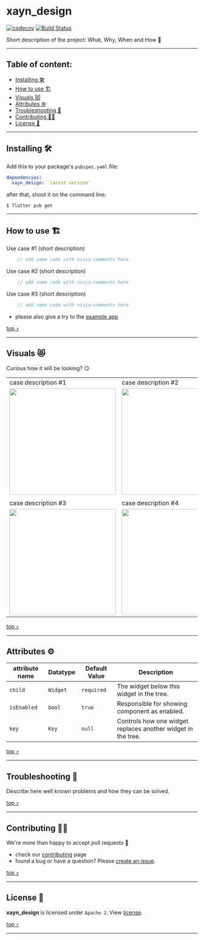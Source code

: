 # xayn_design

[![codecov](https://codecov.io/gh/xaynetwork/xayn_design/branch/main/graph/badge.svg)](https://codecov.io/gh/xaynetwork/xayn_design)
[![Build Status](https://github.com/xaynetwork/xayn_design/actions/workflows/flutter_post_merge.yaml/badge.svg)](https://github.com/xaynetwork/xayn_design/actions)

Short description of the project: What, Why, When and How :rofl:


----------



## Table of content:

 * [Installing :hammer_and_wrench:](#installing-hammer_and_wrench)
 * [How to use :building_construction:](#how-to-use-building_construction)
 * [Visuals :heart_eyes_cat:](#visuals-heart_eyes_cat)
 * [Attributes :gear:](#attributes-gear)
 * [Troubleshooting :thinking:](#troubleshooting-thinking)
 * [Contributing :construction_worker_woman:](#contributing-construction_worker_woman)
 * [License :scroll:](#license-scroll)

----------



## Installing :hammer_and_wrench:

Add this to your package's `pubspec.yaml` file:

```yaml
dependencies:
  xayn_design: `latest version`
```

after that, shoot it on the command line:

```shell
$ flutter pub get
```

----------



## How to use :building_construction:

Use case #1 (short description)
```dart
	// add some code with ninja-comments here
```

Use case #2 (short description)
```dart
	// add some code with ninja-comments here
```

Use case #3 (short description)
```dart
	// add some code with ninja-comments here
```

 - please also give a try to the [example app](../main/example/) 

[top :arrow_heading_up:](#xayn_design)

----------

## Visuals :heart_eyes_cat:

Curious how it will be looking? :smirk:

 |                          |                          |
 | ------------------------ | ------------------------ |
 | case description #1      | case description #2      |
 | <img width="280" src="../main/visuals/coding.gif"> | <img width="280" src="../main/visuals/building.gif"> |
 |                          |                          |
 | case description #3      | case description #4      |
 | <img width="280" src="../main/visuals/tea.gif"> | <img width="280" src="../main/visuals/cosmos.gif"> |

[top :arrow_heading_up:](#xayn_design)

----------



## Attributes :gear:

| attribute name   | Datatype		| Default Value | Description                                  |
| ---------------- | -------------- | ------------- | -------------------------------------------- |
| `child`          | `Widget`   	| `required`    | The widget below this widget in the tree.    |
| `isEnabled`      | `bool`   	 	| `true`    	| Responsible for showing component as enabled.|
| `key` 		   | `Key`          | `null`        | Controls how one widget replaces another widget in the tree. |

[top :arrow_heading_up:](#xayn_design)

----------



## Troubleshooting :thinking:

Describe here well known problems and how they can be solved.

[top :arrow_heading_up:](#xayn_design)

----------



## Contributing :construction_worker_woman:

We're more than happy to accept pull requests :muscle:

 - check our [contributing](../main/.github/contributing.md) page
 - found a bug or have a question? Please [create an issue](https://github.com/xaynetwork/xayn_design/issues/new/choose).



[top :arrow_heading_up:](#xayn_design)

----------



## License :scroll:
**xayn_design** is licensed under `Apache 2`. View [license](../main/LICENSE).

[top :arrow_heading_up:](#xayn_design)

----------


